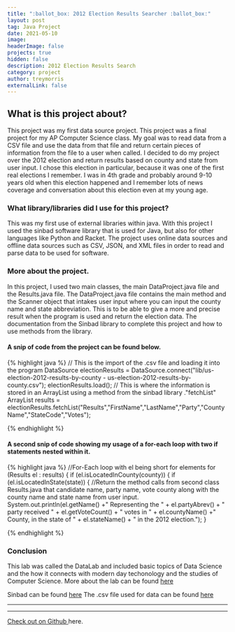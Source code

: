 ```yaml
---
title: ":ballot_box: 2012 Election Results Searcher :ballot_box:"
layout: post
tag: Java Project
date: 2021-05-10
image: 
headerImage: false
projects: true
hidden: false
description: 2012 Election Results Search
category: project
author: treymorris
externalLink: false
---
```


## What is this project about?
This project was my first data source project. This project was a final project for my AP Computer Science class. My goal was to read data from a CSV file and use the data from that file and return certain pieces of information from the file to a user when called. I decided to do my project over the 2012 election and return results based on county and state from user input. I chose this election in particular, because it was one of the first real elections I remember. I was in 4th grade and probably around 9-10 years old when this election happened and I remember lots of news coverage and conversation about this election even at my young age. 


### What library/libraries did I use for this project?
This was my first use of external libraries within java. With this project I used the sinbad software library that is used for Java, but also for other languages like Python and Racket. The project uses online data sources and offline data sources such as CSV, JSON, and XML files in order to read and parse data to be used for software. 



### More about the project.
In this project, I used two main classes, the main DataProject.java file and the Results.java file. The DataProject.java file contains the main method and the Scanner object that intakes user input where you can input the county name and state abbreviation. This is to be able to give a more and precise result when the program is used and return the election data. The documentation from the Sinbad library to complete this project and how to use methods from the library. 

#### A snip of code from the project can be found below.

{% highlight java %}
// This is the import of the .csv file and loading it into the program
DataSource electionResults = DataSource.connect("lib/us-election-2012-results-by-county - us-election-2012-results-by-county.csv");
        electionResults.load();
// This is where the information is stored in an ArrayList using a method from the sinbad library ."fetchList"
 ArrayList<Results> results = electionResults.fetchList("Results","FirstName","LastName","Party","CountyName","StateCode","Votes");


{% endhighlight %}

#### A second snip of code showing my usage of a for-each loop with two if statements nested within it.
{% highlight java %}
//For-Each loop with el being short for elements
for (Results el : results) 
        {
            if (el.isLocatedInCounty(county))
            {
                if (el.isLocatedInState(state))
                {
                    //Return the method calls from second class Results.java that candidate name, party name, vote county along with the county name and state name from user input.
                    System.out.println(el.getName() +" Representing the " + el.partyAbrev() + " party received " + el.getVoteCount() + " votes in " + el.countyName() +" County, in the state of " + el.stateName() + " in the 2012 election.");
                }


{% endhighlight %}



### Conclusion


This lab was called the DataLab and included basic topics of Data Science and the how it connects with modern day techonology and the studies of Computer Science.
More about the lab can be found [here](https://apcentral.collegeboard.org/pdf/ap-computer-science-a-data-lab-student-guide.pdf)





Sinbad can be found [here](http://berry-cs.github.io/sinbad/)
The .csv file used for data can be found [here](https://data.world/aaronhoffman/us-general-election-2012)


---



---

[Check out on Github ](https://github.com/TreyBMorris/2012GeneralElectionResultsSearch) here.
